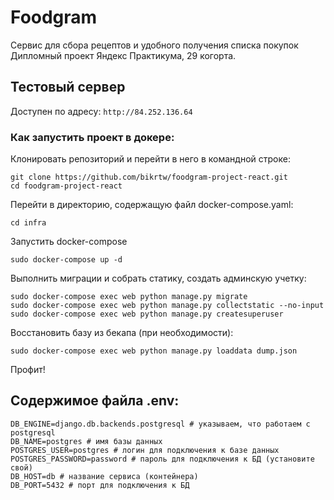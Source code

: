 # Foodgram

Сервис для сбора рецептов и удобного получения списка покупок
Дипломный проект Яндекс Практикума, 29 когорта.

## Тестовый сервер

Доступен по адресу: ```http://84.252.136.64```

### Как запустить проект в докере:

Клонировать репозиторий и перейти в него в командной строке:

```
git clone https://github.com/bikrtw/foodgram-project-react.git
cd foodgram-project-react
```

Перейти в директорию, содержащую файл docker-compose.yaml:

```
cd infra
```

Запустить docker-compose

```
sudo docker-compose up -d
```

Выполнить миграции и собрать статику, создать админскую учетку:

```
sudo docker-compose exec web python manage.py migrate
sudo docker-compose exec web python manage.py collectstatic --no-input
sudo docker-compose exec web python manage.py createsuperuser
```



Восстановить базу из бекапа (при необходимости):

```
sudo docker-compose exec web python manage.py loaddata dump.json
```

Профит!

## Содержимое файла .env:
```
DB_ENGINE=django.db.backends.postgresql # указываем, что работаем с postgresql
DB_NAME=postgres # имя базы данных
POSTGRES_USER=postgres # логин для подключения к базе данных
POSTGRES_PASSWORD=password # пароль для подключения к БД (установите свой)
DB_HOST=db # название сервиса (контейнера)
DB_PORT=5432 # порт для подключения к БД 
```